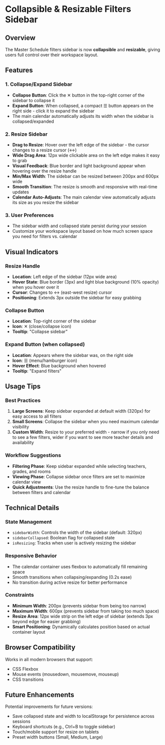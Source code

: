 # Collapsible & Resizable Filters Sidebar

## Overview
The Master Schedule filters sidebar is now **collapsible** and **resizable**, giving users full control over their workspace layout.

## Features

### 1. **Collapse/Expand Sidebar**
- **Collapse Button**: Click the ✕ button in the top-right corner of the sidebar to collapse it
- **Expand Button**: When collapsed, a compact ☰ button appears on the right side - click it to expand the sidebar
- The main calendar automatically adjusts its width when the sidebar is collapsed/expanded

### 2. **Resize Sidebar**
- **Drag to Resize**: Hover over the left edge of the sidebar - the cursor changes to a resize cursor (↔)
- **Wide Drag Area**: 12px wide clickable area on the left edge makes it easy to grab
- **Visual Feedback**: Blue border and light background appear when hovering over the resize handle
- **Min/Max Width**: The sidebar can be resized between 200px and 600px wide
- **Smooth Transition**: The resize is smooth and responsive with real-time updates
- **Calendar Auto-Adjusts**: The main calendar view automatically adjusts its size as you resize the sidebar

### 3. **User Preferences**
- The sidebar width and collapsed state persist during your session
- Customize your workspace layout based on how much screen space you need for filters vs. calendar

## Visual Indicators

### Resize Handle
- **Location**: Left edge of the sidebar (12px wide area)
- **Hover State**: Blue border (3px) and light blue background (10% opacity) when you hover over it
- **Cursor**: Changes to ↔ (east-west resize) cursor
- **Positioning**: Extends 3px outside the sidebar for easy grabbing

### Collapse Button
- **Location**: Top-right corner of the sidebar
- **Icon**: ✕ (close/collapse icon)
- **Tooltip**: "Collapse sidebar"

### Expand Button (when collapsed)
- **Location**: Appears where the sidebar was, on the right side
- **Icon**: ☰ (menu/hamburger icon)
- **Hover Effect**: Blue background when hovered
- **Tooltip**: "Expand filters"

## Usage Tips

### Best Practices
1. **Large Screens**: Keep sidebar expanded at default width (320px) for easy access to all filters
2. **Small Screens**: Collapse the sidebar when you need maximum calendar visibility
3. **Custom Width**: Resize to your preferred width - narrow if you only need to see a few filters, wider if you want to see more teacher details and availability

### Workflow Suggestions
- **Filtering Phase**: Keep sidebar expanded while selecting teachers, grades, and rooms
- **Viewing Phase**: Collapse sidebar once filters are set to maximize calendar view
- **Quick Adjustments**: Use the resize handle to fine-tune the balance between filters and calendar

## Technical Details

### State Management
- `sidebarWidth`: Controls the width of the sidebar (default: 320px)
- `sidebarCollapsed`: Boolean flag for collapsed state
- `isResizing`: Tracks when user is actively resizing the sidebar

### Responsive Behavior
- The calendar container uses flexbox to automatically fill remaining space
- Smooth transitions when collapsing/expanding (0.2s ease)
- No transition during active resize for better performance

### Constraints
- **Minimum Width**: 200px (prevents sidebar from being too narrow)
- **Maximum Width**: 600px (prevents sidebar from taking too much space)
- **Resize Area**: 12px wide strip on the left edge of sidebar (extends 3px beyond edge for easier grabbing)
- **Smart Positioning**: Dynamically calculates position based on actual container layout

## Browser Compatibility
Works in all modern browsers that support:
- CSS Flexbox
- Mouse events (mousedown, mousemove, mouseup)
- CSS transitions

## Future Enhancements
Potential improvements for future versions:
- Save collapsed state and width to localStorage for persistence across sessions
- Keyboard shortcuts (e.g., Ctrl+B to toggle sidebar)
- Touch/mobile support for resize on tablets
- Preset width buttons (Small, Medium, Large)
